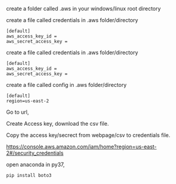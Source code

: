 
create a folder called .aws in your windows/linux root directory

create a file called credentials in .aws folder/directory

```
[default]
aws_access_key_id = 
aws_secret_access_key = 

```


create a file called credentials in .aws folder/directory

```
[default]
aws_access_key_id = 
aws_secret_access_key = 

```

create a file called config in .aws folder/directory

```
[default]
region=us-east-2
```

Go to url,

Create Access key, download the csv file.

Copy the access key/secrect from webpage/csv to credentials file.

https://console.aws.amazon.com/iam/home?region=us-east-2#/security_credentials

open anaconda in py37,

```
pip install boto3
```

